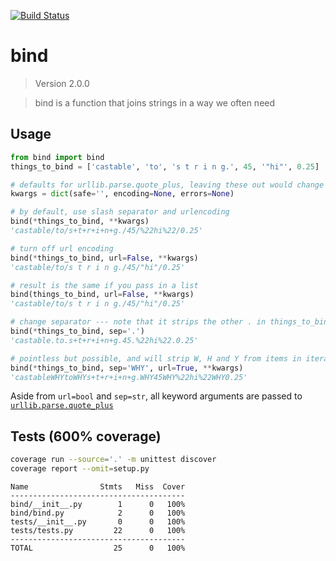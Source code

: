 [![Build Status](https://travis-ci.org/bitpanda-labs/bind.svg?branch=master)](https://travis-ci.org/bitpanda-labs/bind)

# bind

<!--- Don't edit the version line below manually. Let bump2version do it for you. -->
> Version 2.0.0

> bind is a function that joins strings in a way we often need

## Usage

```python
from bind import bind
things_to_bind = ['castable', 'to', 's t r i n g.', 45, '"hi"', 0.25]

# defaults for urllib.parse.quote_plus, leaving these out would change nothing
kwargs = dict(safe='', encoding=None, errors=None) 

# by default, use slash separator and urlencoding
bind(*things_to_bind, **kwargs)
'castable/to/s+t+r+i+n+g./45/%22hi%22/0.25'

# turn off url encoding
bind(*things_to_bind, url=False, **kwargs)
'castable/to/s t r i n g./45/"hi"/0.25'

# result is the same if you pass in a list
bind(things_to_bind, url=False, **kwargs)
'castable/to/s t r i n g./45/"hi"/0.25'

# change separator --- note that it strips the other . in things_to_bind[2]
bind(*things_to_bind, sep='.')
'castable.to.s+t+r+i+n+g.45.%22hi%22.0.25'

# pointless but possible, and will strip W, H and Y from items in iterable!
bind(*things_to_bind, sep='WHY', url=True, **kwargs)
'castableWHYtoWHYs+t+r+i+n+g.WHY45WHY%22hi%22WHY0.25'
```

Aside from `url=bool` and `sep=str`, all keyword arguments are passed to [`urllib.parse.quote_plus`](https://docs.python.org/3/library/urllib.parse.html#urllib.parse.quote_plus)

## Tests (600% coverage)

```bash
coverage run --source='.' -m unittest discover
coverage report --omit=setup.py
```

```
Name                Stmts   Miss  Cover
---------------------------------------
bind/__init__.py        1      0   100%
bind/bind.py            2      0   100%
tests/__init__.py       0      0   100%
tests/tests.py         22      0   100%
---------------------------------------
TOTAL                  25      0   100%
```